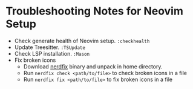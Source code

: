# Troubleshooting Notes for Neovim Setup

- Check generate health of Neovim setup. `:checkhealth`
- Update Treesitter. `:TSUpdate`
- Check LSP installation. `:Mason`
- Fix broken icons
  - Download [nerdfix](https://github.com/loichyan/nerdfix) binary and unpack in home directory.
  - Run `nerdfix check <path/to/file>` to check broken icons in a file
  - Run `nerdfix fix <path/to/file>` to fix broken icons in a file
